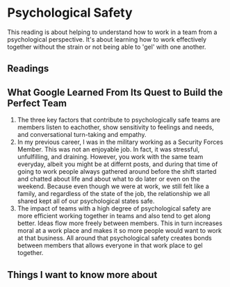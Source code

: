 # Psychological Safety
This reading is about helping to understand how to work in a team from a psychological perspective. It's about learning how to work effectively together without the strain or not being able to 'gel' with one another.
## Readings
## What Google Learned From Its Quest to Build the Perfect Team
  1. The three key factors that contribute to psychologically safe teams are members listen to eachother, show sensitivity to feelings and needs, and conversational turn-taking and empathy.
  2. In my previous career, I was in the military working as a Security Forces Member. This was not an enjoyable job. In fact, it was stressful, unfulfilling, and draining. However, you work with the same team everyday, albeit you might be at differnt posts, and during that time of going to work people always gathered around before the shift started and chatted about life and about what to do later or even on the weekend. Because even though we were at work, we still felt like a family, and regardless of the state of the job, the relationship we all shared kept all of our psychological states safe.
  3. The impact of teams with a high degree of psychological safety are more efficient working together in teams and also tend to get along better. Ideas flow more freely between members. This in turn increases moral at a work place and makes it so more people would want to work at that business. All around that psychological safety creates bonds between members that allows everyone in that work place to gel together.

## Things I want to know more about
